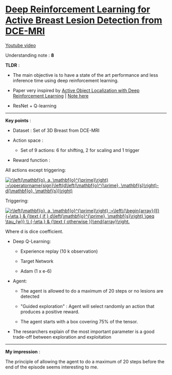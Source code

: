# [Deep Reinforcement Learning for Active Breast Lesion Detection from DCE-MRI](https://cs.adelaide.edu.au/~gabriel/DRL_maicasEtAl.pdf)

[Youtube video](https://www.youtube.com/watch?v=Gbnke3pcDNE)

Understanding note : **8**

 

**TLDR** :

 

- The main objective is to have a state of the art performance and less inference time using deep reinforcement learning.

- Paper very inspired by [Active Object Localization with Deep Reinforcement Learning](http://slazebni.cs.illinois.edu/publications/iccv15_active.pdf) | [Note here](https://github.com/AdilZouitine/paper_notes/blob/master/reinforcement_learning/Active-Object-Localization-with-Deep-Reinforcement-Learning.md)

-  ResNet + Q-learning

 

---

 

**Key points** :

 

- Dataset : Set of 3D Breast from DCE-MRI

- Action space :

    - Set of 9 actions: 6 for shifting, 2 for scaling and 1 trigger

- Reward function :

 

All actions except triggering:

 

<a href="https://www.codecogs.com/eqnedit.php?latex=r\left(\mathbf{o},&space;a,&space;\mathbf{o}^{\prime}\right)&space;:=\operatorname{sign}\left(d\left(\mathbf{o}^{\prime},&space;\mathbf{s}\right)-d(\mathbf{o},&space;\mathbf{s})\right)" target="_blank"><img src="https://latex.codecogs.com/gif.latex?r\left(\mathbf{o},&space;a,&space;\mathbf{o}^{\prime}\right)&space;:=\operatorname{sign}\left(d\left(\mathbf{o}^{\prime},&space;\mathbf{s}\right)-d(\mathbf{o},&space;\mathbf{s})\right)" title="r\left(\mathbf{o}, a, \mathbf{o}^{\prime}\right) :=\operatorname{sign}\left(d\left(\mathbf{o}^{\prime}, \mathbf{s}\right)-d(\mathbf{o}, \mathbf{s})\right)" /></a>

 

Triggering:

 

<a href="https://www.codecogs.com/eqnedit.php?latex=r\left(\mathbf{o},&space;a,&space;\mathbf{o}^{\prime}\right)&space;:=\left\{\begin{array}{ll}{&plus;\eta,}&space;&&space;{\text&space;{&space;if&space;}&space;d\left(\mathbf{o}^{\prime},&space;\mathbf{s}\right)&space;\geq&space;\tau_{w}}&space;\\&space;{-\eta,}&space;&&space;{\text&space;{&space;otherwise&space;}}\end{array}\right." target="_blank"><img src="https://latex.codecogs.com/gif.latex?r\left(\mathbf{o},&space;a,&space;\mathbf{o}^{\prime}\right)&space;:=\left\{\begin{array}{ll}{&plus;\eta,}&space;&&space;{\text&space;{&space;if&space;}&space;d\left(\mathbf{o}^{\prime},&space;\mathbf{s}\right)&space;\geq&space;\tau_{w}}&space;\\&space;{-\eta,}&space;&&space;{\text&space;{&space;otherwise&space;}}\end{array}\right." title="r\left(\mathbf{o}, a, \mathbf{o}^{\prime}\right) :=\left\{\begin{array}{ll}{+\eta,} & {\text { if } d\left(\mathbf{o}^{\prime}, \mathbf{s}\right) \geq \tau_{w}} \\ {-\eta,} & {\text { otherwise }}\end{array}\right." /></a>

 

Where d is dice coefficient.

 

- Deep Q-Learning:

    - Experience replay (10 k observation)

    - Target Network

    - Adam (1 x e-6)

 

 

- Agent:

   - The agent is allowed to do a maximum of 20 steps or no lesions are detected

   - "Guided exploration" : Agent will select randomly an action that produces a positive reward.

   - The agent starts with a box covering 75% of the tensor.

  

- The researchers explain of the most important parameter is a good trade-off between exploration and exploitation

 

---

**My impression** :

 

The principle of allowing the agent to do a maximum of 20 steps before the end of the episode seems interesting to me.